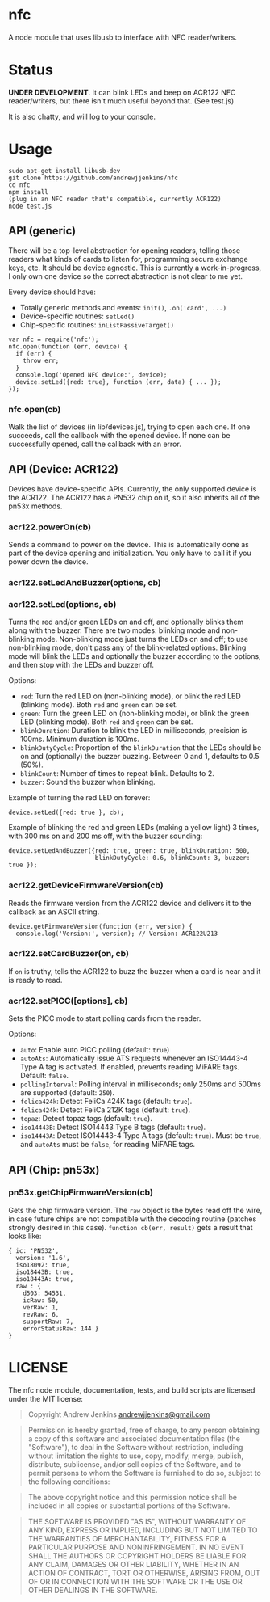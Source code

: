 nfc
===

A node module that uses libusb to interface with NFC reader/writers.

Status
======

**UNDER DEVELOPMENT**.  It can blink LEDs and beep on ACR122 NFC
reader/writers, but there isn't much useful beyond that.  (See test.js)

It is also chatty, and will log to your console.

Usage
=====

```
sudo apt-get install libusb-dev
git clone https://github.com/andrewjjenkins/nfc
cd nfc
npm install
(plug in an NFC reader that's compatible, currently ACR122)
node test.js
```

## API (generic)

There will be a top-level abstraction for opening readers, telling those
readers what kinds of cards to listen for, programming secure exchange keys,
etc.  It should be device agnostic.  This is currently a work-in-progress, I
only own one device so the correct abstraction is not clear to me yet.

Every device should have:

- Totally generic methods and events: `init()`, `.on('card', ...)`
- Device-specific routines: `setLed()`
- Chip-specific routines: `inListPassiveTarget()`

```
var nfc = require('nfc');
nfc.open(function (err, device) {
  if (err) {
    throw err;
  }
  console.log('Opened NFC device:', device);
  device.setLed({red: true}, function (err, data) { ... });
});
```

### nfc.open(cb)

Walk the list of devices (in lib/devices.js), trying to open each one.  If
one succeeds, call the callback with the opened device.  If none can be
successfully opened, call the callback with an error.

## API (Device: ACR122)

Devices have device-specific APIs.  Currently, the only supported device is the
ACR122.  The ACR122 has a PN532 chip on it, so it also inherits all of the
pn53x methods.

### acr122.powerOn(cb)

Sends a command to power on the device.  This is automatically done as part of
the device opening and initialization.  You only have to call it if you power
down the device.

### acr122.setLedAndBuzzer(options, cb)
### acr122.setLed(options, cb)

Turns the red and/or green LEDs on and off, and optionally blinks them along
with the buzzer.  There are two modes: blinking mode and non-blinking mode.
Non-blinking mode just turns the LEDs on and off; to use non-blinking mode,
don't pass any of the blink-related options.  Blinking mode will blink the LEDs
and optionally the buzzer according to the options, and then stop with the LEDs
and buzzer off.

Options:

- `red`: Turn the red LED on (non-blinking mode), or blink the red LED
  (blinking mode).  Both `red` and `green` can be set.
- `green`: Turn the green LED on (non-blinking mode), or blink the green LED
  (blinking mode).  Both `red` and `green` can be set.
- `blinkDuration`: Duration to blink the LED in milliseconds, precision is
  100ms.  Minimum duration is 100ms.
- `blinkDutyCycle`: Proportion of the `blinkDuration` that the LEDs should be
  on and (optionally) the buzzer buzzing.  Between 0 and 1, defaults to 0.5
(50%).
- `blinkCount`: Number of times to repeat blink.  Defaults to 2.
- `buzzer`: Sound the buzzer when blinking.

Example of turning the red LED on forever:

    device.setLed({red: true }, cb);

Example of blinking the red and green LEDs (making a yellow light) 3 times,
with 300 ms on and 200 ms off, with the buzzer sounding:

    device.setLedAndBuzzer({red: true, green: true, blinkDuration: 500,
                            blinkDutyCycle: 0.6, blinkCount: 3, buzzer: true });

### acr122.getDeviceFirmwareVersion(cb)

Reads the firmware version from the ACR122 device and delivers it to the
callback as an ASCII string.

    device.getFirmwareVersion(function (err, version) {
      console.log('Version:', version); // Version: ACR122U213

### acr122.setCardBuzzer(on, cb)

If `on` is truthy, tells the ACR122 to buzz the buzzer when a card is near and
it is ready to read.

### acr122.setPICC([options], cb)

Sets the PICC mode to start polling cards from the reader.

Options:

- `auto`: Enable auto PICC polling (default: `true`)
- `autoAts`: Automatically issue ATS requests whenever an ISO14443-4 Type A tag
  is activated.  If enabled, prevents reading MiFARE tags.  Default: `false`.
- `pollingInterval`: Polling interval in milliseconds; only 250ms and 500ms are
  supported (default: `250`).
- `felica424k`: Detect FeliCa 424K tags (default: `true`).
- `felica424k`: Detect FeliCa 212K tags (default: `true`).
- `topaz`: Detect topaz tags (default: `true`).
- `iso14443B`: Detect ISO14443 Type B tags (default: `true`).
- `iso14443A`: Detect ISO14443-4 Type A tags (default: `true`).  Must be
  `true`, and `autoAts` must be `false`, for reading MiFARE tags.

## API (Chip: pn53x)

### pn53x.getChipFirmwareVersion(cb)

Gets the chip firmware version.  The `raw` object is the bytes read off the
wire, in case future chips are not compatible with the decoding routine
(patches strongly desired in this case).  `function cb(err, result)` gets a
result that looks like:

    { ic: 'PN532',
      version: '1.6',
      iso18092: true,
      iso18443B: true,
      iso18443A: true,
      raw : {
        d503: 54531,
        icRaw: 50,
        verRaw: 1,
        revRaw: 6,
        supportRaw: 7,
        errorStatusRaw: 144 }
    }

LICENSE
=======
The nfc node module, documentation, tests, and build scripts are licensed
under the MIT license:

> Copyright Andrew Jenkins <andrewjjenkins@gmail.com>
  
> Permission is hereby granted, free of charge, to any person obtaining a copy
  of this software and associated documentation files (the "Software"), to deal
  in the Software without restriction, including without limitation the rights
  to use, copy, modify, merge, publish, distribute, sublicense, and/or sell
  copies of the Software, and to permit persons to whom the Software is
  furnished to do so, subject to the following conditions:
  
> The above copyright notice and this permission notice shall be included in
  all copies or substantial portions of the Software.
  
> THE SOFTWARE IS PROVIDED "AS IS", WITHOUT WARRANTY OF ANY KIND, EXPRESS OR
  IMPLIED, INCLUDING BUT NOT LIMITED TO THE WARRANTIES OF MERCHANTABILITY,
  FITNESS FOR A PARTICULAR PURPOSE AND NONINFRINGEMENT. IN NO EVENT SHALL THE
  AUTHORS OR COPYRIGHT HOLDERS BE LIABLE FOR ANY CLAIM, DAMAGES OR OTHER
  LIABILITY, WHETHER IN AN ACTION OF CONTRACT, TORT OR OTHERWISE, ARISING FROM,
  OUT OF OR IN CONNECTION WITH THE SOFTWARE OR THE USE OR OTHER DEALINGS IN
  THE SOFTWARE.
